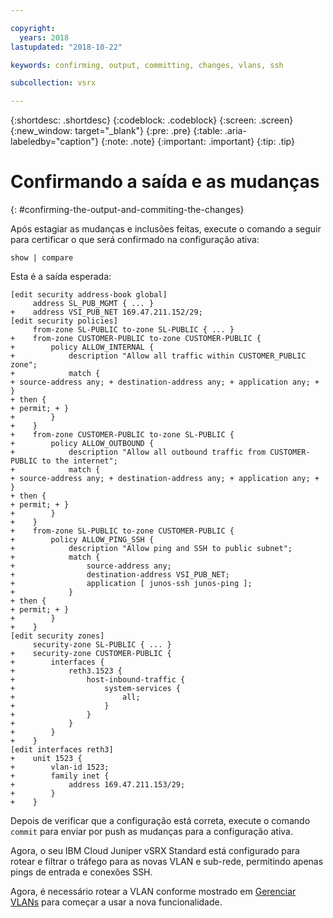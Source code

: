 ```yaml
---

copyright:
  years: 2018
lastupdated: "2018-10-22"

keywords: confirming, output, committing, changes, vlans, ssh

subcollection: vsrx

---
```


{:shortdesc: .shortdesc}
{:codeblock: .codeblock}
{:screen: .screen}
{:new_window: target="_blank"}
{:pre: .pre}
{:table: .aria-labeledby="caption"}
{:note: .note}
{:important: .important}
{:tip: .tip}

# Confirmando a saída e as mudanças
{: #confirming-the-output-and-commiting-the-changes}

Após estagiar as mudanças e inclusões feitas, execute o comando a seguir para certificar o que será confirmado na configuração ativa:

```
show | compare
```

Esta é a saída esperada:

```
[edit security address-book global]
     address SL_PUB_MGMT { ... }
+    address VSI_PUB_NET 169.47.211.152/29;
[edit security policies]
     from-zone SL-PUBLIC to-zone SL-PUBLIC { ... }
+    from-zone CUSTOMER-PUBLIC to-zone CUSTOMER-PUBLIC {
+        policy ALLOW_INTERNAL {
+            description "Allow all traffic within CUSTOMER_PUBLIC zone";
+            match {
+ source-address any; + destination-address any; + application any; + }
+ then {
+ permit; + }
+        }
+    }
+    from-zone CUSTOMER-PUBLIC to-zone SL-PUBLIC {
+        policy ALLOW_OUTBOUND {
+            description "Allow all outbound traffic from CUSTOMER-PUBLIC to the internet";
+            match {
+ source-address any; + destination-address any; + application any; + }
+ then {
+ permit; + }
+        }
+    }
+    from-zone SL-PUBLIC to-zone CUSTOMER-PUBLIC {
+        policy ALLOW_PING_SSH {
+            description "Allow ping and SSH to public subnet";
+            match {
+                source-address any;
+                destination-address VSI_PUB_NET;
+                application [ junos-ssh junos-ping ];
+            }
+ then {
+ permit; + }
+        }
+    }
[edit security zones]
     security-zone SL-PUBLIC { ... }
+    security-zone CUSTOMER-PUBLIC {
+        interfaces {
+            reth3.1523 {
+                host-inbound-traffic {
+                    system-services {
+                        all;
+                    }
+                }
+            }                          
+        }
+    }
[edit interfaces reth3]
+    unit 1523 {
+        vlan-id 1523;
+        family inet {
+            address 169.47.211.153/29;
+        }
+    }
```

Depois de verificar que a configuração está correta, execute o comando `commit` para enviar por push as mudanças para a configuração ativa.

Agora, o seu IBM Cloud Juniper vSRX Standard está configurado para rotear e filtrar o tráfego para as novas VLAN e sub-rede, permitindo apenas pings de entrada e conexões SSH.

Agora, é necessário rotear a VLAN conforme mostrado em
[Gerenciar VLANs](/docs/infrastructure/vsrx?topic=vsrx-managing-ibm-vlans) para começar a usar a
nova funcionalidade.
